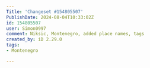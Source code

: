 ```yaml
---
Title: 'Changeset #154805507'
PublishDate: 2024-08-04T10:33:02Z
id: 154805507
user: Simon0997
comment: Niksic, Montenegro, added place names, tags
created_by: iD 2.29.0
tags:
- Montenegro

---
```

